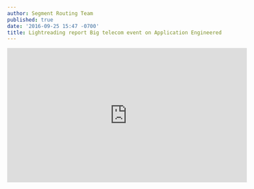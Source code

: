 ```yaml
---
author: Segment Routing Team
published: true
date: '2016-09-25 15:47 -0700'
title: Lightreading report Big telecom event on Application Engineered Routing
---
```



<iframe width="560" height="315" src="http://www.lightreading.com/spit-(service-provider-it)/application-engineered-routing-at-bte-2015/v/d-id/716898" frameborder="0" allowfullscreen></iframe> 